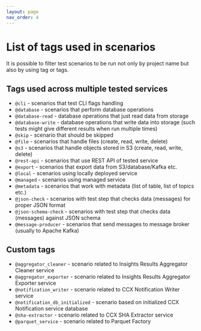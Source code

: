 ```yaml
---
layout: page
nav_order: 4
---
```


# List of tags used in scenarios

It is possible to filter test scenarios to be run not only by project name but
also by using tag or tags.

## Tags used across multiple tested services

* `@cli` - scenarios that test CLI flags handling
* `@database` - scenarios that perform database operations
* `@database-read` - database operations that just read data from storage
* `@database-write` - database operations that write data into storage (such tests might give different results when run multiple times)
* `@skip` - scenario that should be skipped
* `@file` - scenarios that handle files (create, read, write, delete)
* `@s3` - scenarios that handle objects stored in S3 (create, read, write, delete)
* `@rest-api` - scenarios that use REST API of tested service
* `@export` - scenarios that export data from S3/database/Kafka etc.
* `@local` - scenarios using locally deployed service
* `@managed` - scenarios using managed service
* `@metadata` - scenarios that work with metadata (list of table, list of topics etc.)
* `@json-check` - scenarios with test step that checks data (messages) for proper JSON format
* `@json-schema-check` - scenarios with test step that checks data (messages) against JSON schema
* `@message-producer` - scenarios that send messages to message broker (usually to Apache Kafka)

## Custom tags

* `@aggregator_cleaner` - scenario related to Insights Results Aggregator Cleaner service
* `@aggregator_exporter` - scenario related to Insights Results Aggregator Exporter service
* `@notification_writer` - scenario related to CCX Notification Writer service
* `@notification_db_initialized` - scenario based on initialized CCX Notification service database
* `@sha-extractor` - scenario related to CCX SHA Extractor service
* `@parquet_service` - scenario related to Parquet Factory
